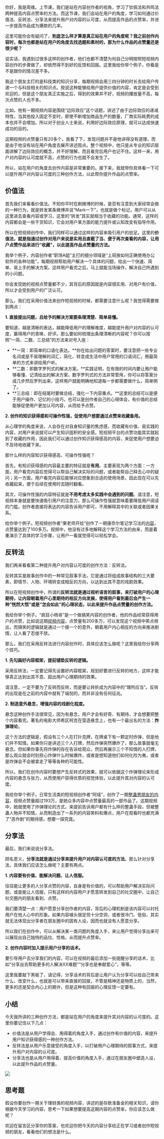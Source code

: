 你好，我是周维。上节课，我们是站在内容创作者的视角，学习了钦佩法和共鸣法两种提高内容点赞率的方法。而这节课，我们会站在用户的角度，学习如何通过价值法、反转法、分享法来提升用户对内容的认可度，从而提高作品的点赞率，并进一步提高作品成为爆款的几率。

这里可能你会有疑问了，**到底怎么样才算是真正站在用户的角度呢？我之前创作内容时，每次也都是站在用户的角度去找选题和素材的，那为什么作品的点赞量还是很少呢？**

说实话，我遇到过很多这样的创作者，他们也都不清楚为何自己分明按照短视频内容创作的步骤做了，却依然得不到好的反馈和回报。这里我给你举个例子，你看是不是跟你的情况差不多。

我这个朋友主打的是科技类的知识分享，每期视频会用三四分钟的时长去给用户传递一个与科技相关的知识点。按说这种能够给用户提供价值的内容，肯定是会受到欢迎的，但是这个朋友真正实施之后，得到的效果并不好，视频的播放量不高，每次点赞的人也不多。

比如，他有一期视频内容是围绕“边际效应”这个话题，讲述了由于边际效应的递减特性，当其他投入固定不变时，即使不断增加商品生产的数量，厂商实际耗费的成本也并不会增加。所以对于创业人士来说，利用好边际效应原理，就可以达成快速成功的目的。

这期视频的点赞量只有20多个，我看了下，发现问题并不是他讲得没有道理，而是由于他没有站在用户角度去展开讲述观点。整个视频中，他只是从专业的知识层面讲解了边际效应的概念，并不好理解，而且看完后用户也记不住。这样一来，用户对内容的认可度就不高，点赞的行为也就不会发生了。

所以，站在用户的角度去创作内容是非常重要的。接下来，我就带你具体看一下可以提升用户对内容认可度的三种创作方法，以此帮你提升作品的点赞率。

## 价值法

首先我们来看看价值法。不知你平时在刷微博的时候，是否有注意到大家经常会做的一种行为，就是转发某条微博并说“Mark一下”，也就是做个标记，用户可以从这里进去查看内容或学习，这里的“转发”其实就相当于收藏的功能。通常，这样的内容都会是一些干货知识，它会对用户某方面的能力提升或认知改变有指导作用。

所以在短视频创作中，我们同样可以通过这样的内容来吸引用户的驻足。这里的**价值法，就是指通过创作对用户来说是实用且直截了当、便于再次查看的内容，让用户点赞作品来进行“收藏”，以此提高作品点赞量的方法。**

我举个例子，内容创作者“职场A姐”主打的细分领域是“上班族如何正确使用办公软件的各种功能”，每期视频帮助用户解决一个具体的问题，给出一个快速、简单、易上手的解决方案。这样用户看完之后，马上就能当场操作，解决自己所遇到的小问题。

你会发现她的视频点赞量都不少，其背后的原因就是内容很实用、对用户有价值，所以才会受到用户的广泛认可。

那么，我们在采用价值法来创作短视频的时候，都需要注意什么呢？我觉得需要做到两点：

**1. 直接提出问题，且给予的解决方案要条理清楚、简单易懂。**

要知道，越是清晰的表达，越能降低用户的理解难度，越能提升用户对内容的认可度，赢得用户的青睐、好评。那么要如何梳理出条理清晰的内容呢？你可以按照“一简、二数、三总结”的方法来对号入座：

- **一简：即简单的口语化表达。**你在给出问题的答案时，要注意把一些专业名词或是不易理解的词汇，简化、转变成生活中用户常用的口语词汇，用最简单的方式来讲给用户听。
- **二数：即数字罗列式的解决方案。**实践证明，在有限的时间内要让用户能够看懂、记清给出的解决方案，数字罗列式的方法非常管用，你可以将答案分成几步然后罗列出来，这样用户就能明确地知道每一步都需要做什么，简单明了。
- **三总结：即在结尾时要做总结，强化一下内容重点。**这里的总结可以是便于用户操作、记忆的小技巧，也可以是创作者自己的心得体会，有价值的总结能够促使用户更加认可内容，从而给予点赞。

**2. 创作的知识获得感和可操作性强，促使用户想要通过点赞来收藏备用。**

从心理学的角度来说，人会存在对自身知识量的焦虑感，而收藏有价值、易实践的内容，对用户来说就可以产生知识囤积的安全感。短视频平台的点赞功能其实就起到了收藏的作用，因此我们可以通过创作知识获得感高的内容，来促使用户想要迫不及待地收藏下来。

那什么样的内容知识获得感高、可操作性强呢？

首先，有知识获得感的内容最主要的特征就是**有用**。主要表现为两个方面：一方面，用户看完内容后觉得可以帮自己解决实际的问题，或者能帮自己释去心中的疑问；另一方面，用户看完内容后能够对应想象到合适的使用场景，因此现在可以先收藏起来，便于后续在使用时去随时翻看。

其次，可操作性强的内容特征就是**不用考虑太多实践中会遇到的问题**。请注意，短视频本身就是要快速吸引用户的注意力，那么可操作性强就意味着要降低用户阅读的门槛，创作者直接将表达的内容告诉用户即可，不用解释其中的关联或者因果关系。

给你举个例子。短视频创作者“果老师开绘”创作了一期康奈尔笔记学习法的[内容](https://v.douyin.com/eheC9kU)，点赞量达到了100多万。视频中，他没有过多地解释这个学习方法的由来，而是着重演示了具体的学习步骤，让用户一看就觉得可以轻松学会。

## 反转法

我们再来看看第二种提升用户对内容认可度的创作方法：反转法。

反转其实是故事创作中的一种常见叙事手法，它是通过将组成故事结构的三大要素，即情节、人物、环境转变成相反的方向，以达到出其不意的戏剧效果。

所以在短视频创作中，所谓的**反转法就是通过视听语言的叙事，来打破用户的心理期待，让内容朝着用户心里期待的相反方向发展，使得用户看到最后会产生一种“恍然大悟”或是“怎会如此”的心理状态，以此来提升作品点赞量的创作方法。**

我给你举个例子。“疯狂小杨哥”是一个做搞笑内容的创作者，他的作品经常获得用户的点赞，比如说这期[视频内容](https://v.douyin.com/ehdjKeN)，点赞量有200多万，可以发现这个视频中笑点频出，而搞笑的逻辑就是通过一个接一个的意外，朝着用户内心相反的方向来推进剧情，让人看了忍俊不禁。

那么，我们在采用反转法进行内容创作时，具体应该怎么做呢？这里我给你分享两个技巧。

**1. 先勾画好内容框架，提前铺垫反转的逻辑。**

采用反转法，一定要记得先设置好内容框架，规划好要进行反转的地方，这样才能够真正达到出其不意、超出用户心理期待的效果。

请注意，一定不要为了反转而反转，而是要让转折成为内容中的“理所应当”。反转的出现是在之前的内容中就有了端倪的，而并非没有任何征兆。

**2. 制造意外悬念，增强内容的戏剧化程度。**

悬念这种创作手法很常见，因为有悬念，用户才会有好奇、有期待，才会想要把整个内容看完。著名的电影大师希区柯克在营造悬念上，也有一个最出名的方法：**炸弹理论**。

这个方法的逻辑是，假设有三个人在打扑克牌，在牌桌下有一颗定时炸弹，但是他们并不知情。如果你只是讲述三个人打牌，然后炸弹突然爆炸了，那么故事就毫无悬念。但如果你事先将炸弹的存在告诉给观众，然后再展示三个不知情的人打牌，那么观众就会时刻担心炸弹什么时候爆炸，或者是想知道他们如何化险为夷，或者是炸弹会不会被拿走了等等各种的可能性。

所以，我们在创作内容时要想产生反转式的效果，就可以依据这个炸弹理论来形成内容的悬念与张力，从而使用户获得优质的视觉体验，以此提升其对内容的认可度。

我给你举个例子。日常生活类的短视频创作者“阿瑶”，创作了一期[整蛊男朋友的内容](https://v.douyin.com/ehRDAbv/)，视频点赞量超过193万，是她众多内容中点赞量最高的一部作品了。这期视频中，她就使用了炸弹理论的方式，来提前告诉用户都有什么样的整蛊手段，但被整蛊人物并不知情，从而制造出了一系列的内容笑料和爆点，用户在观看时也都充满了“恶作剧”的期待感，想要一探究竟。

## 分享法

最后，我们来说说分享法。

顾名思义，**分享法就是通过分享来提升用户对内容认可度的方法**。那么针对分享法，具体我们应该怎么做呢？主要有两点。

**1. 内容要有价值、能解决问题、让人信服。**

往往能让更多的人分享点赞的内容，自身是有价值的，可以帮助用户解决实际问题，或是能让人信服，只有这样的内容用户才愿意转发到自己的社交圈中，让自己社交圈内的朋友看到、点赞。

我们要清楚一点：用户愿意分享创作者的内容，背后的心理机制是该内容可以衬托用户在他人心中的形象。如果内容噱头很足但十分空洞，或者很冷门、低俗，其实就无法体现出分享者在朋友圈中的固有人设，因而也就没有人愿意分享。

所以我们在创作中，可以从解决某一类问题的角度入手，来让用户觉得分享出来可以展现出自己独特的品位、性格，从而提升点赞率。

**2. 创作内容时加入提示用户分享的话术。**

要引导用户去分享我们的内容，可以在视频的最后添加一些提醒分享的话术，比如“分享出去帮助更多的人解决XX难题”“分享也是奉献爱心”，等等。

这里我要敲下黑板了，请记得，分享话术的背后是让用户认为分享可以给自己带来什么、改变什么，也就是可以带来直接的回报，不管是精神还是物质上的，当然，更多的还是契合内心上的期许，但是这种有回报的心理反馈一定要有。

## 小结

今天我所讲的三种创作方法，都是站在用户的角度来提升其对内容的认可度的。这里你要记住以下几点：

- 价值法是从用户学得会、用得着的角度入手，通过创作有价值的内容，来提升用户知识获得感的一种创作方法。
- 反转法是从用户乐意接受的角度入手，以打破用户心理期待的叙事方式，来提升用户对内容的认可度。
- 分享法也是从用户用得着、提高价值的角度入手，通过在朋友圈中塑造人设，以此提升作品的点赞量。

![](https://static001.geekbang.org/resource/image/d4/da/d47a1139aa4e241f513b2230da3201da.jpg?wh=2000%2A736)

## 思考题

假设你要创作一期关于理财类的视频内容，讲述的是存款准备金的相关知识，请你根据今天学习的内容，思考一下如果想要提高这期内容的点赞率，你应该怎么做呢？

欢迎在留言区分享你的答案，也欢迎你把今天的内容分享给正在学习或者创作短视频的朋友，看看他们的想法是什么。